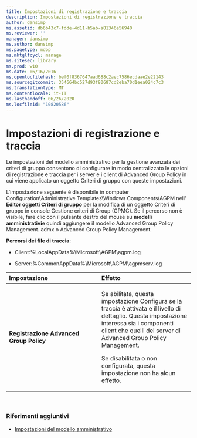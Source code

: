 ```yaml
---
title: Impostazioni di registrazione e traccia
description: Impostazioni di registrazione e traccia
author: dansimp
ms.assetid: db6b43c7-fdde-4d11-b5ab-a81346e56940
ms.reviewer: ''
manager: dansimp
ms.author: dansimp
ms.pagetype: mdop
ms.mktglfcycl: manage
ms.sitesec: library
ms.prod: w10
ms.date: 06/16/2016
ms.openlocfilehash: bef0f8367647aad688c2aec7586ecdaae2e22143
ms.sourcegitcommit: 354664bc527d93f80687cd2eba70d1eea024c7c3
ms.translationtype: MT
ms.contentlocale: it-IT
ms.lasthandoff: 06/26/2020
ms.locfileid: "10820586"
---
```

# Impostazioni di registrazione e traccia


Le impostazioni del modello amministrativo per la gestione avanzata dei criteri di gruppo consentono di configurare in modo centralizzato le opzioni di registrazione e traccia per i server e i client di Advanced Group Policy in cui viene applicato un oggetto Criteri di gruppo con queste impostazioni.

L'impostazione seguente è disponibile in computer Configuration\\Administrative Templates\\Windows Components\\AGPM nell' **Editor oggetti Criteri di gruppo** per la modifica di un oggetto Criteri di gruppo in console Gestione criteri di Group (GPMC). Se il percorso non è visibile, fare clic con il pulsante destro del mouse su **modelli amministrativi**e quindi aggiungere il modello Advanced Group Policy Management. admx o Advanced Group Policy Management.

**Percorsi dei file di traccia**:

-   Client:%LocalAppData%\\Microsoft\\AGPM\\agpm.log

-   Server:%CommonAppData%\\Microsoft\\AGPM\\agpmserv.log

<table>
<colgroup>
<col width="50%" />
<col width="50%" />
</colgroup>
<thead>
<tr class="header">
<th align="left">Impostazione</th>
<th align="left">Effetto</th>
</tr>
</thead>
<tbody>
<tr class="odd">
<td align="left"><p><strong>Registrazione Advanced Group Policy</strong></p></td>
<td align="left"><p>Se abilitata, questa impostazione Configura se la traccia è attivata e il livello di dettaglio. Questa impostazione interessa sia i componenti client che quelli del server di Advanced Group Policy Management.</p>
<p>Se disabilitata o non configurata, questa impostazione non ha alcun effetto.</p></td>
</tr>
</tbody>
</table>

 

### Riferimenti aggiuntivi

-   [Impostazioni del modello amministrativo](administrative-template-settings.md)

 

 





